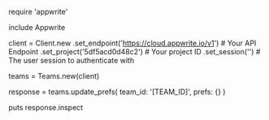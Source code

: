 require 'appwrite'

include Appwrite

client = Client.new
    .set_endpoint('https://cloud.appwrite.io/v1') # Your API Endpoint
    .set_project('5df5acd0d48c2') # Your project ID
    .set_session('') # The user session to authenticate with

teams = Teams.new(client)

response = teams.update_prefs(
    team_id: '[TEAM_ID]',
    prefs: {}
)

puts response.inspect
